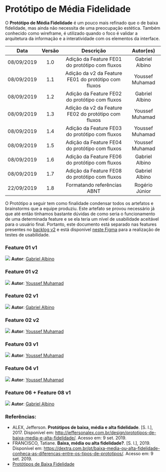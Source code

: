 # Protótipo de Média Fidelidade

O **Protótipo de Média Fidelidade** é um pouco mais refinado que o de baixa fidelidade, mas ainda não necessita de uma preocupação estética. Também conhecido como wireframe, é utilizado quando o foco é validar a arquitetura da informação e a interatividade com os elementos da interface.

|    Data    | Versão |                      Descrição                       |    Autor(es)    |
| :--------: | :----: | :--------------------------------------------------: | :-------------: |
| 08/09/2019 |  1.0   |    Adição da Feature FE01 do protótipo com fluxos    | Gabriel Albino  |
| 08/09/2019 |  1.1   | Adição da v2 da Feature FE01 do protótipo com fluxos | Youssef Muhamad |
| 08/09/2019 |  1.2   |    Adição da Feature FE02 do protótipo com fluxos    | Gabriel Albino  |
| 08/09/2019 |  1.3   | Adição da v2 da Feature FE02 do protótipo com fluxos | Youssef Muhamad |
| 08/09/2019 |  1.4   |    Adição da Feature FE03 do protótipo com fluxos    | Youssef Muhamad |
| 08/09/2019 |  1.5   |    Adição da Feature FE04 do protótipo com fluxos    | Youssef Muhamad |
| 08/09/2019 |  1.6   |    Adição da Feature FE06 do protótipo com fluxos    | Gabriel Albino  |
| 08/09/2019 |  1.7   |    Adição da Feature FE08 do protótipo com fluxos    | Gabriel Albino  |
| 22/09/2019 |  1.8   |         Formatando referências ABNT         |                 Rogério Júnior               |

O Protótipo a seguir tem como finalidade condensar todos os artefatos e brainstorms que a equipe produziu. Este artefato se provou necessário já que até então tínhamos bastante dúvidas de como seria o funcionamento de uma determinada feature e se ela teria um nível de usabilidade aceitável para o usuário final. Portanto, este documento está separado nas features presentes no [backlog v2](docs/DS/dinamica-e-seminario-2/Backlog.md#versão-20) e está disponível [neste Figma](https://www.figma.com/file/cmUWUCrBPoO11hGFuuNu7z/Prot%C3%B3tipo-de-M%C3%A9dia-Fidelidade?node-id=0%3A1) para a realização de testes de usabilidade.

### Feature 01 v1

![](../../../assets/prototipo-medio-nivel/FE01v1.png)
**Autor**: [Gabriel Albino](https://github.com/gabrielalbino)

### Feature 01 v2

![](../../../assets/prototipo-medio-nivel/FE01v2.png)
**Autor**: [Youssef Muhamad](https://github.com/youssef-md)

### Feature 02 v1

![](../../../assets/prototipo-medio-nivel/FE02v1.png)
**Autor**: [Gabriel Albino](https://github.com/gabrielalbino)

### Feature 02 v2

![](../../../assets/prototipo-medio-nivel/FE02v2.png)
**Autor**: [Youssef Muhamad](https://github.com/youssef-md)

### Feature 03 v1

![](../../../assets/prototipo-medio-nivel/FE03v1.png)
**Autor**: [Youssef Muhamad](https://github.com/youssef-md)

### Feature 04 v1

![](../../../assets/prototipo-medio-nivel/FE04v1.png)
**Autor**: [Youssef Muhamad](https://github.com/youssef-md)

### Feature 06 + Feature 08 v1

![](../../../assets/prototipo-medio-nivel/FE06+FE08v1.png)
**Autor**: [Gabriel Albino](https://github.com/gabrielalbino)

### Referências:

- ALEX, Jefferson. **Protótipos de baixa, média e alta fidelidade**. [S. l.], 2017. Disponível em: http://jeffersonalex.com.br/design/prototipos-de-baixa-media-e-alta-fidelidade/. Acesso em: 9 set. 2019.
- FRANCISCO, Tatiane. **Baixa, média ou alta fidelidade?**. [S. l.], 2019. Disponível em: https://dextra.com.br/pt/baixa-media-ou-alta-fidelidade-conheca-as-diferencas-entre-os-tipos-de-prototipos/. Acesso em: 9 set. 2019.
- [Protótipos de Baixa Fidelidade](docs/DS/dinamica-e-seminario-2/PrototipoBaixaFidelidade.md)